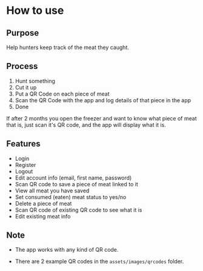 # How to use

## Purpose
Help hunters keep track of the meat they caught.

## Process
1. Hunt something
2. Cut it up
3. Put a QR Code on each piece of meat
4. Scan the QR Code with the app and log details of that piece in the app
5. Done

If after 2 months you open the freezer and want 
to know what piece of meat that is, just scan it's QR code,
and the app will display what it is.  

## Features
- Login
- Register
- Logout
- Edit account info (email, first name, password)
- Scan QR code to save a piece of meat linked to it
- View all meat you have saved
- Set consumed (eaten) meat status to yes/no
- Delete a piece of meat
- Scan QR code of existing QR code to see what it is
- Edit existing meat info

## Note
- The app works with any kind of QR code.

- There are 2 example QR codes in the `assets/images/qrcodes` folder.
